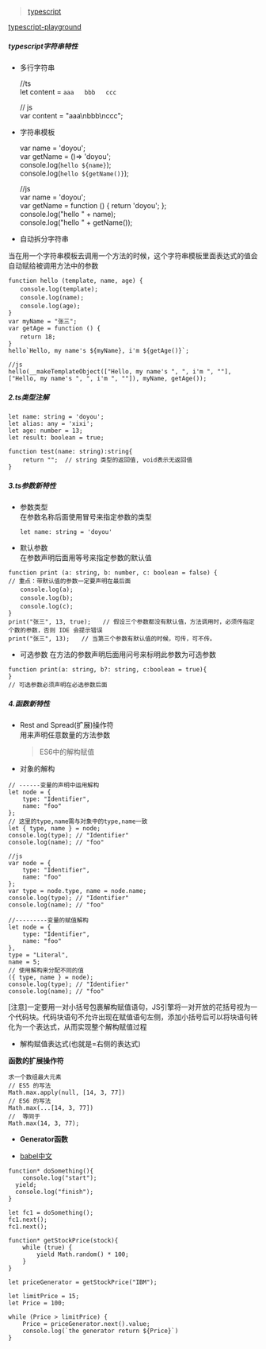 > [typescript](http://www.typescriptlang.org/)

[typescript-playground](http://www.typescriptlang.org/play/index.html)

##### typescript字符串特性

* 多行字符串

  //ts  
    let content = `aaa  
    bbb  
    ccc`

  // js  
    var content = "aaa\nbbb\nccc";

* 字符串模板

  var name = 'doyou';  
    var getName = \(\)=&gt; 'doyou';  
    console.log\(`hello ${name}`\);  
    console.log\(`hello ${getName()}`\);

  //js  
    var name = 'doyou';  
    var getName = function \(\) { return 'doyou'; };  
    console.log\("hello " + name\);  
    console.log\("hello " + getName\(\)\);

* 自动拆分字符串

当在用一个字符串模板去调用一个方法的时候，这个字符串模板里面表达式的值会自动赋给被调用方法中的参数

    function hello (template, name, age) {
    　　console.log(template);
    　　console.log(name);
    　　console.log(age);
    }
    var myName = "张三";
    var getAge = function () {
    　　return 18;
    }
    hello`Hello, my name's ${myName}, i'm ${getAge()}`;

    //js
    hello(__makeTemplateObject(["Hello, my name's ", ", i'm ", ""], ["Hello, my name's ", ", i'm ", ""]), myName, getAge());

##### 2.ts类型注解

```
let name: string = 'doyou';
let alias: any = 'xixi';
let age: number = 13;
let result: boolean = true;

function test(name: string):string{
    return "";  // string 类型的返回值, void表示无返回值
}
```

##### 3.ts参数新特性

* 参数类型  
    在参数名称后面使用冒号来指定参数的类型

  ```
  let name: string = 'doyou'
  ```

* 默认参数  
    在参数声明后面用等号来指定参数的默认值

```
function print (a: string, b: number, c: boolean = false) {
// 重点：带默认值的参数一定要声明在最后面
　　console.log(a);
　　console.log(b);
　　console.log(c);
}
print("张三", 13, true);　　// 假设三个参数都没有默认值，方法调用时，必须传指定个数的参数，否则 IDE 会提示错误
print("张三", 13);　　// 当第三个参数有默认值的时候，可传，可不传。
```

* 可选参数
    在方法的参数声明后面用问号来标明此参数为可选参数

```
function print(a: string, b?: string, c:boolean = true){
}
// 可选参数必须声明在必选参数后面
```

##### 4.函数新特性

* Rest and Spread\(扩展\)操作符  
    用来声明任意数量的方法参数

  > ES6中的解构赋值

* 对象的解构

```
// ------变量的声明中运用解构
let node = {
    type: "Identifier",
    name: "foo"
};
// 这里的type,name需与对象中的type,name一致
let { type, name } = node;
console.log(type); // "Identifier"
console.log(name); // "foo"

//js
var node = {
    type: "Identifier",
    name: "foo"
};
var type = node.type, name = node.name;
console.log(type); // "Identifier"
console.log(name); // "foo"

//---------变量的赋值解构
let node = {
    type: "Identifier",
    name: "foo"
},
type = "Literal",
name = 5;
// 使用解构来分配不同的值
({ type, name } = node);
console.log(type); // "Identifier"
console.log(name); // "foo"
```

\[注意\]一定要用一对小括号包裹解构赋值语句，JS引擎将一对开放的花括号视为一个代码块。代码块语句不允许出现在赋值语句左侧，添加小括号后可以将块语句转化为一个表达式，从而实现整个解构赋值过程

* 解构赋值表达式\(也就是=右侧的表达式\)

**函数的扩展操作符**
```
求一个数组最大元素 
// ES5 的写法  
Math.max.apply(null, [14, 3, 77])  
// ES6 的写法  
Math.max(...[14, 3, 77])  
//  等同于  
Math.max(14, 3, 77);
```

- **Generator函数**

- [babel中文](https://babeljs.cn/repl/)
```
function* doSomething(){
	console.log("start");
  yield;
  console.log("finish");
}

let fc1 = doSomething();
fc1.next();
fc1.next();
```
```
function* getStockPrice(stock){
    while (true) {
        yield Math.random() * 100;
    }
}

let priceGenerator = getStockPrice("IBM");

let limitPrice = 15;
let Price = 100;

while (Price > limitPrice) {
    Price = priceGenerator.next().value;
    console.log(`the generator return ${Price}`)
}
```


